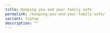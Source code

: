 ```yaml
---
title: Keeping you and your family safe
permalink: /keeping-you-and-your-family-safe/
variant: tiptap
description: ""
---
```

